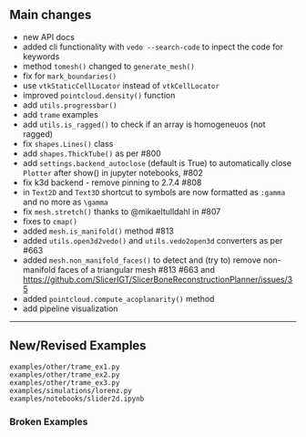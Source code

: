 ## Main changes

- new API docs
- added cli functionality with `vedo --search-code` to inpect the code for keywords
- method `tomesh()` changed to `generate_mesh()`
- fix for `mark_boundaries()`
- use `vtkStaticCellLocator` instead of `vtkCellLocator`
- improved `pointcloud.density()` function
- add `utils.progressbar()`
- add `trame` examples
- add `utils.is_ragged()` to check if an array is homogeneuos (not ragged)
- fix `shapes.Lines()` class 
- add `shapes.ThickTube()` as per #800
- add `settings.backend_autoclose` (default is True) to automatically close `Plotter` after show() in jupyter notebooks, #802
- fix k3d backend - remove pinning to 2.7.4 #808
- in `Text2D` and `Text3D` shortcut to symbols are now formatted as `:gamma` and no more as `\gamma`
- fix `mesh.stretch()` thanks to @mikaeltulldahl in #807
- fixes to `cmap()`
- added `mesh.is_manifold()` method #813
- added `utils.open3d2vedo()` and `utils.vedo2open3d` converters as per #663
- added `mesh.non_manifold_faces()` to detect and (try to) remove non-manifold faces of a triangular mesh #813 #663 and https://github.com/SlicerIGT/SlicerBoneReconstructionPlanner/issues/35
- added `pointcloud.compute_acoplanarity()` method
- add pipeline visualization

-------------------------
## New/Revised Examples
```
examples/other/trame_ex1.py
examples/other/trame_ex2.py
examples/other/trame_ex3.py
examples/simulations/lorenz.py
examples/notebooks/slider2d.ipynb
```

### Broken Examples


